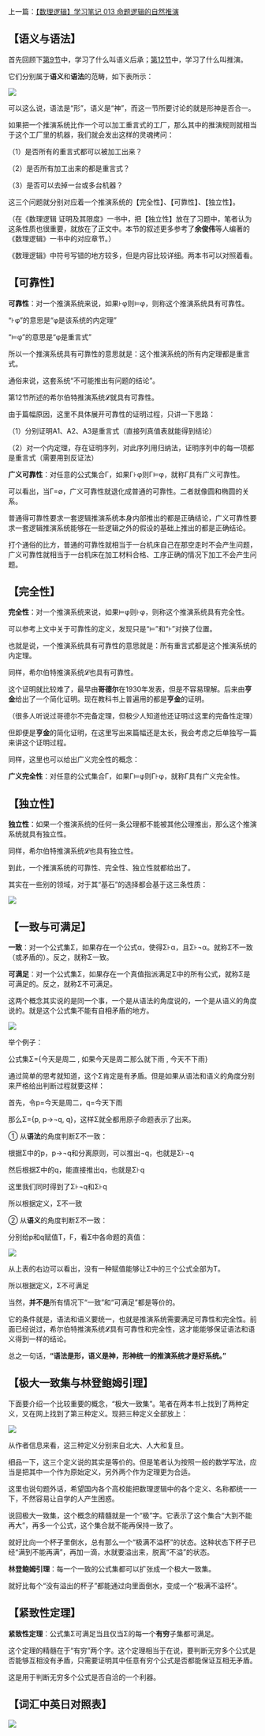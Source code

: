 上一篇：[【数理逻辑】学习笔记 013 命题逻辑的自然推演](https://www.bilibili.com/read/cv13500314)

## 【语义与语法】

首先回顾下[第9节](https://www.bilibili.com/read/cv13370434)中，学习了什么叫语义后承；[第12节](https://www.bilibili.com/read/cv13460962)中，学习了什么叫推演。

它们分别属于**语义**和**语法**的范畴，如下表所示：

![](https://i0.hdslb.com/bfs/article/b5d44d67f8b697565b964fd93aa621369dc4d89f.png@1256w_478h_!web-article-pic.avif)

可以这么说，语法是“形”，语义是“神”，而这一节所要讨论的就是形神是否合一。

如果把一个推演系统比作一个可以加工重言式的工厂，那么其中的推演规则就相当于这个工厂里的机器，我们就会发出这样的灵魂拷问：

（1）是否所有的重言式都可以被加工出来？

（2）是否所有加工出来的都是重言式？

（3）是否可以去掉一台或多台机器？

这三个问题就分别对应着一个推演系统的【完全性】、【可靠性】、【独立性】。

（在《数理逻辑 证明及其限度》一书中，把【独立性】放在了习题中，笔者认为这条性质也很重要，就放在了正文中。本节的叙述更多参考了**余俊伟**等人编著的《数理逻辑》一书中的对应章节。）

《数理逻辑》中符号写错的地方较多，但是内容比较详细。两本书可以对照着看。

## 【可靠性】

**可靠性**：对一个推演系统来说，如果⊦φ则⊨φ，则称这个推演系统具有可靠性。

“⊦φ”的意思是“φ是该系统的内定理”

“⊨φ”的意思是“φ是重言式”

所以一个推演系统具有可靠性的意思就是：这个推演系统的所有内定理都是重言式。

通俗来说，这套系统“不可能推出有问题的结论”。

第12节所述的希尔伯特推演系统𝓛就具有可靠性。

由于篇幅原因，这里不具体展开可靠性的证明过程，只讲一下思路：

（1）分别证明A1、A2、A3是重言式（直接列真值表就能得到结论）

（2）对一个内定理，存在证明序列，对此序列用归纳法，证明序列中的每一项都是重言式（需要用到反证法）

**广义可靠性**：对任意的公式集合Γ，如果Γ⊦φ则Γ⊨φ，就称Γ具有广义可靠性。

可以看出，当Γ=∅，广义可靠性就退化成普通的可靠性。二者就像圆和椭圆的关系。

普通得可靠性要求一套逻辑推演系统本身内部推出的都是正确结论，广义可靠性要求一套逻辑推演系统能够在一些逻辑之外的假设的基础上推出的都是正确结论。

打个通俗的比方，普通的可靠性就相当于一台机床自己在那空走时不会产生问题，广义可靠性就相当于一台机床在加工材料合格、工序正确的情况下加工不会产生问题。

## 【完全性】

**完全性**：对一个推演系统来说，如果⊨φ则⊦φ，则称这个推演系统具有完全性。

可以参考上文中关于可靠性的定义，发现只是“⊨”和“⊦”对换了位置。

也就是说，一个推演系统具有可靠性的意思就是：所有重言式都是这个推演系统的内定理。

同样，希尔伯特推演系统𝓛也具有可靠性。

这个证明就比较难了，最早由**哥德尔**在1930年发表，但是不容易理解。后来由**亨金**给出了一个简化证明。现在教科书上普遍用的都是**亨金**的证明。

（很多人听说过哥德尔不完备定理，但极少人知道他还证明过这里的完备性定理）

但即便是**亨金**的简化证明，在这里写出来篇幅还是太长，我会考虑之后单独写一篇来讲这个证明过程。

同样，这里也可以给出广义完全性的概念：

**广义完全性**：对任意的公式集合Γ，如果Γ⊨φ则Γ⊦φ，就称Γ具有广义完全性。

## 【独立性】

**独立性**：如果一个推演系统的任何一条公理都不能被其他公理推出，那么这个推演系统就具有独立性。

同样，希尔伯特推演系统𝓛也具有独立性。

到此，一个推演系统的可靠性、完全性、独立性就都给出了。

其实在一些别的领域，对于其“基石”的选择都会基于这三条性质：

![](https://i0.hdslb.com/bfs/article/50e98bcc996cfa66007aa0474bae8498ec297c06.png@1256w_540h_!web-article-pic.avif)

## 【一致与可满足】

**一致**：对一个公式集Σ，如果存在一个公式α，使得Σ⊦α，且Σ⊦¬α。就称Σ不一致（或矛盾的）。反之，就称Σ一致。

**可满足**：对一个公式集Σ，如果存在一个真值指派满足Σ中的所有公式，就称Σ是可满足的。反之，就称Σ不可满足。

这两个概念其实说的是同一个事，一个是从语法的角度说的，一个是从语义的角度说的。就是这个公式集不能有自相矛盾的地方。

![](https://i0.hdslb.com/bfs/article/28bf7cf707bc5407f49b00568d5e6e4f21eed113.png@1256w_150h_!web-article-pic.avif)

举个例子：

公式集Σ={今天是周二 , 如果今天是周二那么就下雨 , 今天不下雨}

通过简单的思考就知道，这个Σ肯定是有矛盾。但是如果从语法和语义的角度分别来严格给出判断过程就要这样：

首先，令p=今天是周二，q=今天下雨

那么Σ={p, p→¬q, q}，这样Σ就全都用原子命题表示了出来。

① 从**语法**的角度判断Σ不一致：

根据Σ中的p，p→¬q和分离原则，可以推出¬q，也就是Σ⊦¬q

然后根据Σ中的q，能直接推出q，也就是Σ⊦q

这里我们同时得到了Σ⊦¬q和Σ⊦q

所以根据定义，Σ不一致

② 从**语义**的角度判断Σ不一致：

分别给p和q赋值T，F，看Σ中各命题的真值：

![](https://i0.hdslb.com/bfs/article/c57b63f4ed92abc89782268044f45e31b2b8a7d5.png@!web-article-pic.avif)

从上表的右边可以看出，没有一种赋值能够让Σ中的三个公式全部为T。

所以根据定义，Σ不可满足

当然，**并不是**所有情况下“一致”和“可满足”都是等价的。

它的条件就是，语法和语义要统一，也就是推演系统需要满足可靠性和完全性。前面已经说过，希尔伯特推演系统𝓛具有可靠性和完全性，这才能能够保证语法和语义得到一样的结论。

总之一句话，**“语法是形，语义是神，形神统一的推演系统才是好系统。”**

## 【极大一致集与林登鲍姆引理】

下面要介绍一个比较重要的概念，“极大一致集”。笔者在两本书上找到了两种定义，又在网上找到了第三种定义。现把三种定义全部放上：

![](https://i0.hdslb.com/bfs/article/880bb27ed789176f93a4be30ddec9ff7422292d4.jpg@1256w_1180h_!web-article-pic.avif)

从作者信息来看，这三种定义分别来自北大、人大和复旦。

细品一下，这三个定义说的其实是等价的。但是笔者认为按照一般的数学写法，应当是把其中一个作为原始定义，另外两个作为定理更为合适。

这里也说句题外话，希望国内各个高校能把数理逻辑中的各个定义、名称都统一一下，不然容易让自学的人产生困惑。

说回极大一致集，这个概念的精髓就是一个“极”字。它表示了这个集合“大到不能再大”，再多一个公式，这个集合就不能再保持一致了。

就好比向一个杯子里倒水，总有那么一个“极满不溢杯”的状态。这种状态下杯子已经“满到不能再满”，再加一滴，水就要溢出来，脱离“不溢”的状态。

**林登鲍姆引理**：每一个一致的公式集都可以扩张成一个极大一致集。

就好比每个“没有溢出的杯子”都能通过向里面倒水，变成一个“极满不溢杯”。

## 【紧致性定理】

**紧致性定理**：公式集Σ可满足当且仅当Σ的每一个**有穷**子集都可满足。

这个定理的精髓在于“有穷”两个字。这个定理相当于在说，要判断无穷多个公式是否能够互相没有矛盾，只需要证明其中任意有穷个公式是否都能保证互相无矛盾。

这是用于判断无穷多个公式是否自洽的一个利器。

## 【词汇中英日对照表】

![](https://i0.hdslb.com/bfs/article/d18b574fc3d612aaab24f404739ead63a4c47ee5.png@1256w_516h_!web-article-pic.avif)